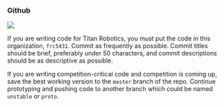 
### Github

![](https://imgs.xkcd.com/comics/git_commit.png)

If you are writing code for Titan Robotics, you must put the code in this organization, `frc5431`. Commit as frequently as possible. Commit titles should be brief, preferably under 50 characters, and commit descriptions should be as descriptive as possible.

If you are writing competition-critical code and competition is coming up, save the best working version to the `master` branch of the repo. Continue prototyping and pushing code to another branch which could be named `unstable` or `proto`.
